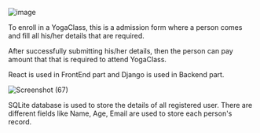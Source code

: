 ![image](https://user-images.githubusercontent.com/54800809/207448590-ddd2c29f-01cc-45d9-86f1-52e33f70879d.png)

To enroll in a YogaClass, this is a admission form where a person comes and fill all his/her details that are required.

After successfully submitting his/her details, then the person can pay amount that that is required to attend YogaClass.

React is used in FrontEnd part and Django is used in Backend part.




![Screenshot (67)](https://user-images.githubusercontent.com/54800809/207449610-97282c6a-0128-47e6-999e-d3889e0fccda.png)

SQLite database is used to store the details of all registered user.
There are different fields like Name, Age, Email are used to store each person's record.
